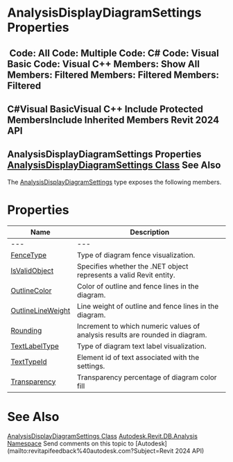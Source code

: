 # AnalysisDisplayDiagramSettings Properties

﻿
 Code: All Code: Multiple Code: C# Code: Visual Basic Code: Visual C++  Members: Show All Members: Filtered Members: Filtered Members: Filtered   
---  
C#Visual BasicVisual C++
Include Protected MembersInclude Inherited Members
Revit 2024 API  
---  
AnalysisDisplayDiagramSettings Properties  
[AnalysisDisplayDiagramSettings Class](57e0c5ff-555c-7345-ac24-3592207a4d70.md "AnalysisDisplayDiagramSettings Class") See Also  
---  
The [AnalysisDisplayDiagramSettings](57e0c5ff-555c-7345-ac24-3592207a4d70.md "AnalysisDisplayDiagramSettings Class") type exposes the following members.
# Properties
| Name | Description |
| --- | --- |
| --- | --- | --- |
| [FenceType](61563e0a-b479-729c-95c9-a7cc387884d0.md "FenceType Property") | Type of diagram fence visualization. |
| [IsValidObject](3c856db3-000f-0701-2c98-0166f725c53f.md "IsValidObject Property") | Specifies whether the .NET object represents a valid Revit entity. |
| [OutlineColor](d4a4b1af-8bea-8573-8113-1a5a85cf0a26.md "OutlineColor Property") | Color of outline and fence lines in the diagram. |
| [OutlineLineWeight](da2ddbee-e3c2-ed8e-2f09-9290d08b19a6.md "OutlineLineWeight Property") | Line weight of outline and fence lines in the diagram. |
| [Rounding](2f5d4eb9-6eb3-0aa6-3baf-9d50d2edb03b.md "Rounding Property") | Increment to which numeric values of analysis results are rounded in diagram. |
| [TextLabelType](f7968a9e-6a5c-c190-6136-8a434df474e5.md "TextLabelType Property") | Type of diagram text label visualization. |
| [TextTypeId](579f8e27-2830-55ea-93d7-14598f234b9f.md "TextTypeId Property") | Element id of text associated with the settings. |
| [Transparency](417445e0-0fb3-3a01-3332-657f66d4cb27.md "Transparency Property") | Transparency percentage of diagram color fill |

# See Also
[AnalysisDisplayDiagramSettings Class](57e0c5ff-555c-7345-ac24-3592207a4d70.md "AnalysisDisplayDiagramSettings Class")
[Autodesk.Revit.DB.Analysis Namespace](958e2e12-587d-f188-5d7b-f13d7dbfdf48.md "Autodesk.Revit.DB.Analysis Namespace")
Send comments on this topic to [Autodesk](mailto:revitapifeedback%40autodesk.com?Subject=Revit 2024 API)